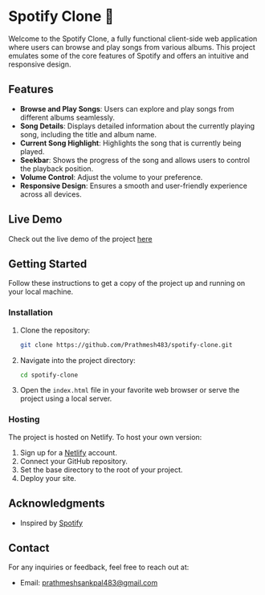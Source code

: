 # Spotify Clone 🎵

Welcome to the Spotify Clone, a fully functional client-side web application where users can browse and play songs from various albums. This project emulates some of the core features of Spotify and offers an intuitive and responsive design.

## Features

- **Browse and Play Songs**: Users can explore and play songs from different albums seamlessly.
- **Song Details**: Displays detailed information about the currently playing song, including the title and album name.
- **Current Song Highlight**: Highlights the song that is currently being played.
- **Seekbar**: Shows the progress of the song and allows users to control the playback position.
- **Volume Control**: Adjust the volume to your preference.
- **Responsive Design**: Ensures a smooth and user-friendly experience across all devices.

## Live Demo

Check out the live demo of the project [here]([https://carvanmusic.netlify.app/](https://sptfywebclone.freewebhostmost.com/))

## Getting Started

Follow these instructions to get a copy of the project up and running on your local machine.

### Installation

1. Clone the repository:

    ```bash
    git clone https://github.com/Prathmesh483/spotify-clone.git
    ```

2. Navigate into the project directory:

    ```bash
    cd spotify-clone
    ```

3. Open the `index.html` file in your favorite web browser or serve the project using a local server.

### Hosting

The project is hosted on Netlify. To host your own version:

1. Sign up for a [Netlify](https://www.netlify.com/) account.
2. Connect your GitHub repository.
3. Set the base directory to the root of your project.
4. Deploy your site.

## Acknowledgments

- Inspired by [Spotify](https://www.spotify.com/)

## Contact

For any inquiries or feedback, feel free to reach out at:

- Email: prathmeshsankpal483@gmail.com
